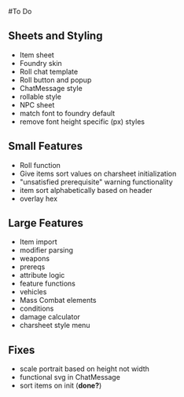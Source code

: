 
#To Do
## Sheets and Styling
- Item sheet
- Foundry skin
- Roll chat template
- Roll button and popup
- ChatMessage style
- rollable style
- NPC sheet
- match font to foundry default
- remove font height specific (px) styles
## Small Features 
- Roll function
- Give items sort values on charsheet initialization
- "unsatisfied prerequisite" warning functionality
- item sort alphabetically based on header
- overlay hex
## Large Features
- Item import
- modifier parsing
- weapons
- prereqs
- attribute logic
- feature functions
- vehicles
- Mass Combat elements
- conditions
- damage calculator
- charsheet style menu
## Fixes
- scale portrait based on height not width
- functional svg in ChatMessage
- sort items on init (**done?**)

